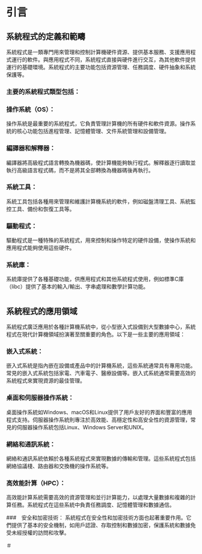 # 引言

## 系統程式的定義和範疇

系統程式是一類專門用來管理和控制計算機硬件資源、提供基本服務、支援應用程式運行的軟件。與應用程式不同，系統程式直接與硬件進行交互，為其他軟件提供運行的基礎環境。系統程式的主要功能包括資源管理、任務調度、硬件抽象和系統保護等。

### 主要的系統程式類型包括：

### 操作系統（OS）： 
操作系統是最重要的系統程式，它負責管理計算機的所有硬件和軟件資源。操作系統的核心功能包括進程管理、記憶體管理、文件系統管理和設備管理。

### 編譯器和解釋器： 
編譯器將高級程式語言轉換為機器碼，使計算機能夠執行程式。解釋器逐行讀取並執行高級語言程式碼，而不是將其全部轉換為機器碼後再執行。

### 系統工具： 
系統工具包括各種用來管理和維護計算機系統的軟件，例如磁盤清理工具、系統監控工具、備份和恢復工具等。

### 驅動程式： 
驅動程式是一種特殊的系統程式，用來控制和操作特定的硬件設備，使操作系統和應用程式能夠使用這些硬件。

### 系統庫： 
系統庫提供了各種基礎功能，供應用程式和其他系統程式使用，例如標準C庫（libc）提供了基本的輸入/輸出、字串處理和數學計算功能。

#

## 系統程式的應用領域

系統程式廣泛應用於各種計算機系統中，從小型嵌入式設備到大型數據中心，系統程式在現代計算機領域扮演著至關重要的角色。以下是一些主要的應用領域：

### 嵌入式系統：
嵌入式系統是指內嵌在設備或產品中的計算機系統，這些系統通常具有專用功能。常見的嵌入式系統包括家電、汽車電子、醫療設備等。嵌入式系統通常需要高效的系統程式來實現資源的最佳管理。

### 桌面和伺服器操作系統：
桌面操作系統如Windows、macOS和Linux提供了用戶友好的界面和豐富的應用程式支持。伺服器操作系統則專注於高效能、高穩定性和高安全性的資源管理，常見的伺服器操作系統包括Linux、Windows Server和UNIX。

### 網絡和通訊系統：
網絡和通訊系統依賴於各種系統程式來實現數據的傳輸和管理。這些系統程式包括網絡協議棧、路由器和交換機的操作系統等。

### 高效能計算（HPC）：
高效能計算系統需要高效的資源管理和並行計算能力，以處理大量數據和複雜的計算任務。系統程式在這些系統中負責任務調度、記憶體管理和數據通信。

###　安全和加密技術：
系統程式在安全性和加密技術方面也起著重要作用。它們提供了基本的安全機制，如用戶認證、存取控制和數據加密，保護系統和數據免受未經授權的訪問和攻擊。

＃
